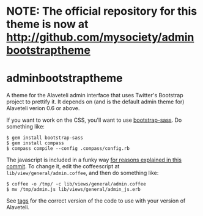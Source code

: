 

NOTE: The official repository for this theme is now at http://github.com/mysociety/adminbootstraptheme
=============================================================================================================================


adminbootstraptheme
===================

A theme for the Alaveteli admin interface that uses Twitter's
Bootstrap project to prettify it.  It depends on (and is the default
admin theme for) Alaveteli verion 0.6 or above.

If you want to work on the CSS, you'll want to use
[bootstrap-sass](https://github.com/thomas-mcdonald/bootstrap-sass). Do something like:


    $ gem install bootstrap-sass
    $ gem install compass
    $ compass compile --config .compass/config.rb

The javascript is included in a funky way
[for reasons explained in this commit](https://github.com/mysociety/adminbootstraptheme/commit/45a73d53fc9e8f0b728933ff58764bd8d0612dab).
To change it, edit the coffeescript at
`lib/view/general/admin.coffee`, and then do something like:

    $ coffee -o /tmp/ -c lib/views/general/admin.coffee
    $ mv /tmp/admin.js lib/views/general/admin_js.erb
    
See 
[tags](https://github.com/mysociety/adminbootstraptheme/tags) for the correct version of the code to use with your version of Alaveteli.

